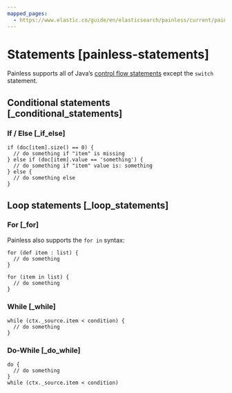 ```yaml
---
mapped_pages:
  - https://www.elastic.co/guide/en/elasticsearch/painless/current/painless-statements.html
---
```


# Statements [painless-statements]

Painless supports all of Java’s [ control flow statements](https://docs.oracle.com/javase/tutorial/java/nutsandbolts/flow.md) except the `switch` statement.

## Conditional statements [_conditional_statements]

### If / Else [_if_else]

```painless
if (doc[item].size() == 0) {
  // do something if "item" is missing
} else if (doc[item].value == 'something') {
  // do something if "item" value is: something
} else {
  // do something else
}
```



## Loop statements [_loop_statements]

### For [_for]

Painless also supports the `for in` syntax:

```painless
for (def item : list) {
  // do something
}
```

```painless
for (item in list) {
  // do something
}
```


### While [_while]

```painless
while (ctx._source.item < condition) {
  // do something
}
```


### Do-While [_do_while]

```painless
do {
  // do something
}
while (ctx._source.item < condition)
```



